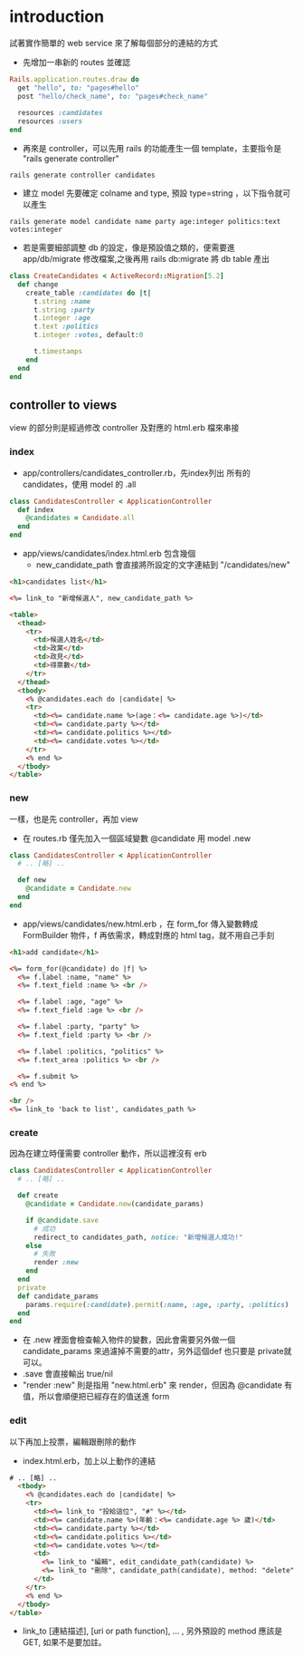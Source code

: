 # introduction
試著實作簡單的 web service 來了解每個部分的連結的方式

*  先增加一串新的 routes 並確認
```ruby
Rails.application.routes.draw do
  get "hello", to: "pages#hello"
  post "hello/check_name", to: "pages#check_name"
  
  resources :candidates
  resources :users
end
```
*  再來是 controller，可以先用 rails 的功能產生一個 template，主要指令是 "rails generate controller"
```shell
rails generate controller candidates
```
*  建立 model 先要確定 colname and type, 預設 type=string ，以下指令就可以產生 
```shell
rails generate model candidate name party age:integer politics:text votes:integer
```

*  若是需要細部調整 db 的設定，像是預設值之類的，便需要進 app/db/migrate 修改檔案,之後再用 rails db:migrate 將 db table 產出
```ruby
class CreateCandidates < ActiveRecord::Migration[5.2]
  def change
    create_table :candidates do |t|
      t.string :name
      t.string :party
      t.integer :age
      t.text :politics
      t.integer :votes, default:0

      t.timestamps
    end
  end
end
```
## controller to views
view 的部分則是經過修改 controller 及對應的 html.erb 檔來串接
### index
*  app/controllers/candidates_controller.rb，先index列出 所有的 candidates，使用 model 的 .all
```ruby
class CandidatesController < ApplicationController
  def index
    @candidates = Candidate.all
  end
end
```
*  app/views/candidates/index.html.erb 包含幾個
    *  new_candidate_path 會直接將所設定的文字連結到 "/candidates/new"
```html
<h1>candidates list</h1>

<%= link_to "新增候選人", new_candidate_path %>

<table>
  <thead>
    <tr>
      <td>候選人姓名</td>
      <td>政黨</td>
      <td>政見</td>
      <td>得票數</td>
    </tr>
  </thead>
  <tbody>
    <% @candidates.each do |candidate| %>
    <tr>
      <td><%= candidate.name %>(age：<%= candidate.age %>)</td>
      <td><%= candidate.party %></td>
      <td><%= candidate.politics %></td>
      <td><%= candidate.votes %></td>
    </tr>
    <% end %>
  </tbody>
</table>
```
### new
一樣，也是先 controller，再加 view
*  在 routes.rb 僅先加入一個區域變數 @candidate 用 model .new
```ruby
class CandidatesController < ApplicationController
  # .. [略] ..

  def new
    @candidate = Candidate.new
  end
end
```
*  app/views/candidates/new.html.erb ，在 form_for 傳入變數轉成  FormBuilder 物件，f 再依需求，轉成對應的 html tag，就不用自己手刻
```html
<h1>add candidate</h1>

<%= form_for(@candidate) do |f| %>
  <%= f.label :name, "name" %>
  <%= f.text_field :name %> <br />

  <%= f.label :age, "age" %>
  <%= f.text_field :age %> <br />

  <%= f.label :party, "party" %>
  <%= f.text_field :party %> <br />

  <%= f.label :politics, "politics" %>
  <%= f.text_area :politics %> <br />

  <%= f.submit %>
<% end %>

<br />
<%= link_to 'back to list', candidates_path %>
```

### create
因為在建立時僅需要 controller 動作，所以這裡沒有 erb
```ruby
class CandidatesController < ApplicationController
  # .. [略] ..

  def create
    @candidate = Candidate.new(candidate_params)

    if @candidate.save
      # 成功
      redirect_to candidates_path, notice: "新增候選人成功!"
    else
      # 失敗
      render :new
    end
  end
  private
  def candidate_params
    params.require(:candidate).permit(:name, :age, :party, :politics)
  end
end
```
*  在 .new 裡面會檢查輸入物件的變數，因此會需要另外做一個 candidate_params 來過濾掉不需要的attr，另外這個def 也只要是 private就可以。
*  .save 會直接輸出 true/nil
*  "render :new" 則是指用 "new.html.erb" 來 render，但因為 @candidate 有值，所以會順便把已經存在的值送進 form

### edit
以下再加上投票，編輯跟刪除的動作
*  index.html.erb，加上以上動作的連結
```html
# .. [略] ..
  <tbody>
    <% @candidates.each do |candidate| %>
    <tr>
      <td><%= link_to "投給這位", "#" %></td>
      <td><%= candidate.name %>(年齡：<%= candidate.age %> 歲)</td>
      <td><%= candidate.party %></td>
      <td><%= candidate.politics %></td>
      <td><%= candidate.votes %></td>
      <td>
        <%= link_to "編輯", edit_candidate_path(candidate) %>
        <%= link_to "刪除", candidate_path(candidate), method: "delete", data: { confirm: "確認刪除" } %>
      </td>
    </tr>
    <% end %>
  </tbody>
</table>
```
*  link_to [連結描述], [uri or path function], ... , 另外預設的 method 應該是 GET, 如果不是要加註。